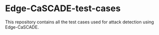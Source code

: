 # Edge-CaSCADE-test-cases


This repository contains all the test cases used for attack detection using Edge-CaSCADE.
